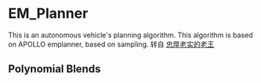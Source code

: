 # EM_Planner
This is an autonomous vehicle's planning algorithm. This algorithm is based on APOLLO emplanner, based on sampling.
转自 [忠厚老实的老王](https://GitHub.com/VincentWong3)
## Polynomial Blends
